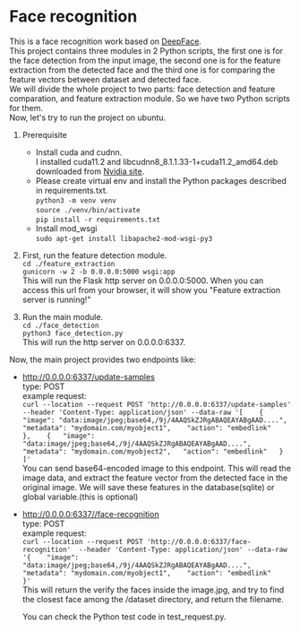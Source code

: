 # Face recognition
This is a face recognition work based on [DeepFace](https://github.com/serengil/deepface).  
This project contains three modules in 2 Python scripts, the first one is for the face detection from the input image, the second one is for the feature extraction from the detected face and the third one is for comparing the feature vectors between dataset and detected face.  
We will divide the whole project to two parts: face detection and feature comparation, and feature extraction module. So we have two Python scripts for them.  
Now, let's try to run the project on ubuntu.
1. Prerequisite  
   - Install cuda and cudnn.  
     I installed cuda11.2 and libcudnn8_8.1.1.33-1+cuda11.2_amd64.deb downloaded from [Nvidia site](https://developer.nvidia.com/cudnn).  
   - Please create virtual env and install the Python packages described in requirements.txt.  
     `python3 -m venv venv`  
     `source ./venv/bin/activate`  
     `pip install -r requirements.txt`
   - Install mod_wsgi  
     `sudo apt-get install libapache2-mod-wsgi-py3`

2. First, run the feature detection module.  
`cd ./feature_extraction`  
`gunicorn -w 2 -b 0.0.0.0:5000 wsgi:app`  
This will run the Flask http server on 0.0.0.0:5000. When you can access this url from your browser, it will show you "Feature extraction server is running!"  

3. Run the main module.  
`cd ./face_detection`  
`python3 face_detection.py`  
This will run the http server on 0.0.0.0:6337.

Now, the main project provides two endpoints like:
- http://0.0.0.0:6337/update-samples  
  type: POST  
  example request:  
  `curl --location --request POST 'http://0.0.0.0:6337/update-samples' 
  --header 'Content-Type: application/json'
  --data-raw '[   
    {   
      "image": "data:image/jpeg;base64,/9j/4AAQSkZJRgABAQEAYABgAAD....",   
      "metadata": "mydomain.com/myobject1",   
      "action": "embedlink"   
    },   
    {  
      "image": "data:image/jpeg;base64,/9j/4AAQSkZJRgABAQEAYABgAAD....",  
      "metadata": "mydomain.com/myobject2",  
      "action": "embedlink"  
    }  
  ]'`  
  You can send base64-encoded image to this endpoint. This will read the image data, and extract the feature vector from the detected face in the original image. We will save these features in the database(sqlite) or global variable.(this is optional)
- http://0.0.0.0:6337//face-recognition  
  type: POST  
  example request:  
  `curl --location --request POST 'http://0.0.0.0:6337/face-recognition' 
  --header 'Content-Type: application/json'
  --data-raw '{   
      "image": "data:image/jpeg;base64,/9j/4AAQSkZJRgABAQEAYABgAAD....",   
      "metadata": "mydomain.com/myobject1",   
      "action": "embedlink"   
    }'`  
  This will return the verify the faces inside the image.jpg, and try to find the closest face among the /dataset directory, and return the filename.  
  
  You can check the Python test code in test_request.py.
